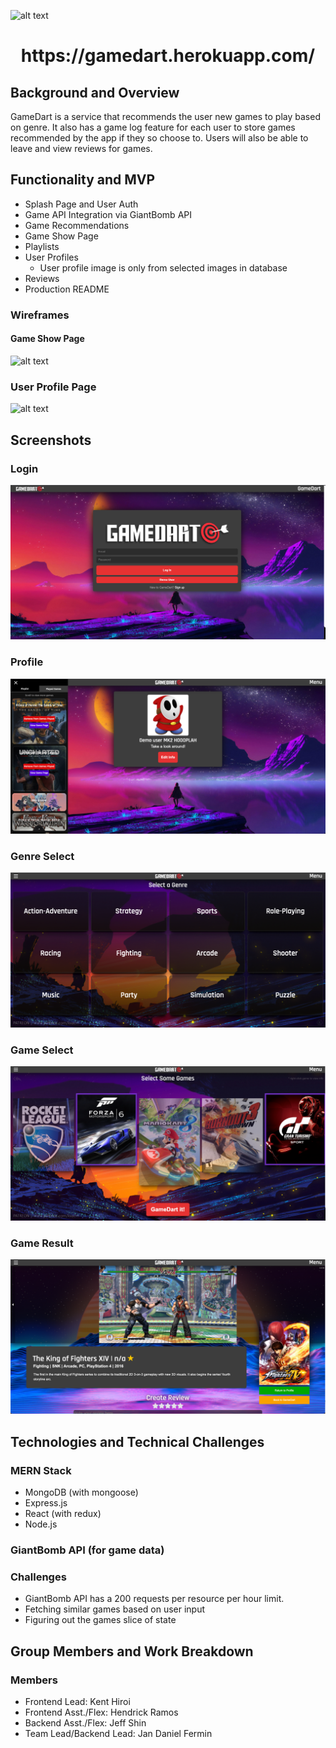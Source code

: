 ![alt text](https://i.imgur.com/kucktM9.png)
<h1 align="center">
  https://gamedart.herokuapp.com/
</h1>

## Background and Overview

GameDart is a service that recommends the user new games to play based on genre. It also has a game log feature for each user to store games recommended by the app if they so choose to. Users will also be able to leave and view reviews for games. 

## Functionality and MVP
- Splash Page and User Auth
- Game API Integration via GiantBomb API
- Game Recommendations
- Game Show Page
- Playlists
- User Profiles
  - User profile image is only from selected images in database
- Reviews
- Production README
### Wireframes
#### Game Show Page
![alt text](https://i.imgur.com/ekHVFuw.png)

### User Profile Page
![alt text](https://i.imgur.com/YYS1am4.png)

## Screenshots

### Login
![alt text](https://github.com/JD-Fermin/GameDart/blob/main/screenshots/login_page.png)

### Profile
![alt text](https://github.com/JD-Fermin/GameDart/blob/main/screenshots/profile_page.png)

### Genre Select
![alt text](https://github.com/JD-Fermin/GameDart/blob/main/screenshots/genre_select_page.png)

### Game Select
![alt text](https://github.com/JD-Fermin/GameDart/blob/main/screenshots/game_dart_select_page.png)

### Game Result
![alt text](https://github.com/JD-Fermin/GameDart/blob/main/screenshots/result.png)









## Technologies and Technical Challenges
### MERN Stack
- MongoDB (with mongoose)
- Express.js
- React (with redux)
- Node.js
### GiantBomb API (for game data)
### Challenges
- GiantBomb API has a 200 requests per resource per hour limit.
- Fetching similar games based on user input
- Figuring out the games slice of state
## Group Members and Work Breakdown
### Members
- Frontend Lead: Kent Hiroi
- Frontend Asst./Flex: Hendrick Ramos
- Backend Asst./Flex: Jeff Shin
- Team Lead/Backend Lead: Jan Daniel Fermin




